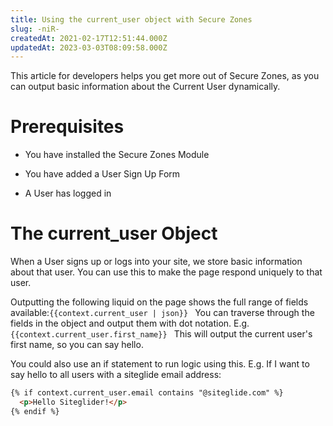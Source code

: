 ```yaml
---
title: Using the current_user object with Secure Zones
slug: -niR-
createdAt: 2021-02-17T12:51:44.000Z
updatedAt: 2023-03-03T08:09:58.000Z
---
```


This article for developers helps you get more out of Secure Zones, as you can output basic information about the Current User dynamically.

# Prerequisites

*   You have installed the Secure Zones Module

*   You have added a User Sign Up Form

*   A User has logged in

# The current\_user Object

When a User signs up or logs into your site, we store basic information about that user. You can use this to make the page respond uniquely to that user.&#x20;

Outputting the following liquid on the page shows the full range of fields available:`{{context.current_user | json}}
`
You can traverse through the fields in the object and output them with dot notation. E.g. `{{context.current_user.first_name}}
`
This will output the current user's first name, so you can say hello. 

You could also use an if statement to run logic using this. E.g. If I want to say hello to all users with a siteglide email address:

```html
{% if context.current_user.email contains "@siteglide.com" %}
  <p>Hello Siteglider!</p>
{% endif %}
```
